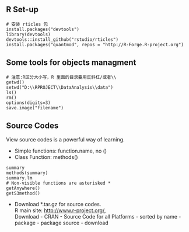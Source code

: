 R Set-up
--------

    # 安装 rticles 包 
    install.packages("devtools")
    library(devtools) 
    devtools::install_github("rstudio/rticles")
    install.packages("quantmod", repos = "http://R-Forge.R-project.org")

Some tools for objects managment
--------------------------------

    # 注意:R区分大小写，R 里面的目录要用反斜杠/或者\\ 
    getwd() 
    setwd("D:\\RPROJECT\\DataAnalysis\\data")
    ls()
    rm() 
    options(digits=3) 
    save.image("filename")

Source Codes
------------

View source codes is a powerful way of learning.

-   Simple functions: function.name, no ()  
-   Class Function: methods()

<!-- -->

    summary
    methods(summary)
    summary.lm
    # Non-visible functions are asterisked *
    getAnywhere()
    getS3method()

-   Download \*.tar.gz for source codes.  
    R main site: <http://www.r-project.org/>,  
    Download - CRAN - Source Code for all Platforms - sorted by name -
    package - package source - download
